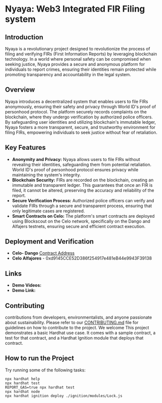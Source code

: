 # Nyaya: Web3 Integrated FIR Filing system

## Introduction

Nyaya is a revolutionary project designed to revolutionize the process of filing and verifying FIRs (First Information Reports) by leveraging blockchain technology. In a world where personal safety can be compromised when seeking justice, Nyaya provides a secure and anonymous platform for individuals to report crimes, ensuring their identities remain protected while promoting transparency and accountability in the legal system.

## Overview

Nyaya introduces a decentralized system that enables users to file FIRs anonymously, ensuring their safety and privacy through World ID's proof of personhood protocol. The platform securely records complaints on the blockchain, where they undergo verification by authorized police officers. By safeguarding user identities and utilizing blockchain's immutable ledger, Nyaya fosters a more transparent, secure, and trustworthy environment for filing FIRs, empowering individuals to seek justice without fear of retaliation.

## Key Features

- **Anonymity and Privacy:** Nyaya allows users to file FIRs without revealing their identities, safeguarding them from potential retaliation. World ID's proof of personhood protocol ensures privacy while maintaining the system's integrity.
- **Blockchain Security:**  FIRs are recorded on the blockchain, creating an immutable and transparent ledger. This guarantees that once an FIR is filed, it cannot be altered, preserving the accuracy and reliability of the report.
- **Secure Verification Process:** Authorized police officers can verify and validate FIRs through a secure and transparent process, ensuring that only legitimate cases are registered.
- **Smart Contracts on Celo:** The platform's smart contracts are deployed using Blockscout on the Celo network, specifically on the Dango and Alfajers testnets, ensuring secure and efficient contract execution.

## Deployment and Verification
- **Celo- Dango** [Contract Address](https://celo-dango.blockscout.com/address/0xE6Cacbf03319ABB3e19C97943705D8DA1f57e934)
- **Celo Alfajores**  - 0xd9145CCE52D386f254917e481eB44e9943F39138 

## Links
- **Demo Videos:**
- **Demo Link:**

## Contributing
contributions from developers, environmentalists, and anyone passionate about sustainability. Please refer to our [CONTRIBUTING.md](CONTRIBUTING.md) file for guidelines on how to contribute to the project.
We welcome 
This project demonstrates a basic Hardhat use case. It comes with a sample contract, a test for that contract, and a Hardhat Ignition module that deploys that contract.

## How to run the Project

Try running some of the following tasks:

```shell
npx hardhat help
npx hardhat test
REPORT_GAS=true npx hardhat test
npx hardhat node
npx hardhat ignition deploy ./ignition/modules/Lock.js
```
